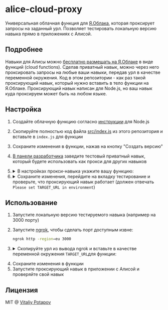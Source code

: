 # alice-cloud-proxy

Универсальная облачная функция для [Я.Облака](https://cloud.yandex.ru), которая проксирует запросы на заданный урл.
Позволяет тестировать локальную версию навыка прямо в приложениях с Алисой.

## Подробнее
Навыки для Алисы можно [бесплатно размещать на Я.Облаке](https://yandex.ru/blog/dialogs/navyki-alisy-teper-mozhno-razmeschat-v-yandeks-oblake-besplatno-i-prosto) в виде функций (cloud functions).
Сделав приватный навык, можно через него проксировать запросы на любые ваши навыки, передав урл в качестве переменной окружения.
Код в этом репозитории - как раз такой проксирующий навык, который нужно вставить в тело функции на Я.Облаке.
Проксирующий навык написан для Node.js, но ваш навык куда проксируем может быть на любом языке.

## Настройка

1. Создайте облачную функцию согласно [инструкции](https://yandex.ru/dev/dialogs/alice/doc/deploy-ycloud-function-docpage/) для Node.js
2. Скопируйте полностью код файла [src/index.js](https://github.com/vitalets/alice-cloud-proxy/blob/master/src/index.js) из этого репозитория и вставьте в `index.js` для функции
3. Сохраните изменения в функции, нажав на кнопку "Создать версию"
4. [В панели разработчика](https://yandex.ru/dev/dialogs/alice/doc/publish-docpage/#publish) заведите тестовый приватный навык, который будете использовать как прокси для других навыков
5. <details>
     <summary>В настройках прокси-навыка укажите вашу функцию:</summary>
   
     ![image](https://user-images.githubusercontent.com/1473072/66268276-79c6c280-e844-11e9-83c5-15fe37c32583.png)
     <img src="https://user-images.githubusercontent.com/1473072/66268276-79c6c280-e844-11e9-83c5-15fe37c32583.png" width="300">
   </details>
   
6. <details>
     <summary>Сохраните изменения, перейдите на вкладку тестирование и проверьте, что проксирующий навык работает (должен отвечать <code>Please set TARGET_URL in environment</code>)</summary>
     
     ![image](https://user-images.githubusercontent.com/1473072/66268399-b47d2a80-e845-11e9-97d3-11be682d94f6.png)
  </details>

## Использование

1. Запустите локальную версию тестируемого навыка (например на 3000 порту)
2. Запустите [ngrok](https://ngrok.com/), чтобы сделать порт доступным извне:
   ```bash
   ngrok http -region=eu 3000
   ```
3. <details>
    <summary>Скопируйте урл из вывода ngrok и вставьте в качестве переменной окружения <code>TARGET_URL</code>для функции:</summary>
     
    ![image](https://user-images.githubusercontent.com/1473072/66268339-125d4280-e845-11e9-901c-488a41305ba7.png)
  
    В окне управления функцией:
    ![image](https://user-images.githubusercontent.com/1473072/66268591-839df500-e847-11e9-9826-c3aa8543f0ad.png)
  </details>
 
4. Сохраните изменения в функции 
5. Запустите проксирующий навык в приложении с Алисой и проверяйте свой навык

## Лицензия
MIT @ [Vitaliy Potapov](https://github.com/vitalets)

